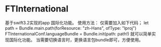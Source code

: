 #  FTInternational
基于swift3.2实现的app 国际化功能。
使用方法：
仅需要加入如下代码；
    let path  = Bundle.main.path(forResource: "zh-Hans", ofType: "lproj")
    FTInternationalConf.languageBundle = Bundle.init(path: path!)
就可以简单实现国际化功能。
当需要切换语言时，更换语言包bundle即可，方便使用。
